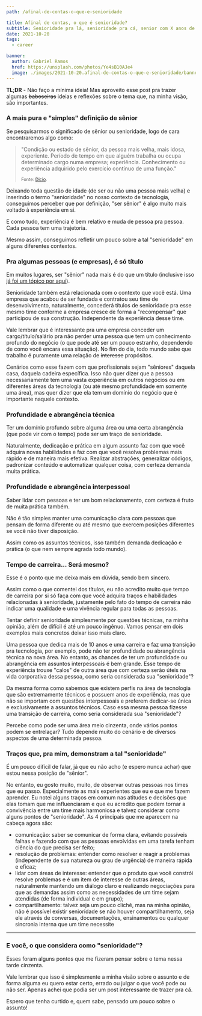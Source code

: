 ```yaml
---
path: /afinal-de-contas-o-que-e-senioridade

title: Afinal de contas, o que é senioridade?
subtitle: Senioridade pra lá, senioridade pra cá, senior com X anos de carreira... Mas o que significa isso tudo?
date: 2021-10-20
tags:
  - career

banner:
  author: Gabriel Ramos
  href: https://unsplash.com/photos/Ye4sB10AJe4
  image: ./images/2021-10-20.afinal-de-contas-o-que-e-senioridade/banner.jpg
---
```


**TL;DR** - Não faço a mínima ideia! Mas aproveito esse post pra trazer algumas ~~baboseiras~~ ideias e reflexões sobre o tema que, na minha visão, são importantes.

### A mais pura e "simples" definição de sênior

Se pesquisarmos o significado de sênior ou senioridade, logo de cara encontraremos algo como:

> "Condição ou estado de sênior, da pessoa mais velha, mais idosa, experiente. Período de tempo em que alguém trabalha ou ocupa determinado cargo numa empresa; experiência. Conhecimento ou experiência adquirido pelo exercício contínuo de uma função."
>
> <small>Fonte: [Dicio](https://www.dicio.com.br/senioridade/).</small>

Deixando toda questão de idade (de ser ou não uma pessoa mais velha) e inserindo o termo "senioridade" no nosso contexto de tecnologia, conseguimos perceber que por definição, "ser sênior" é algo muito mais voltado à experiência em si.

E como tudo, experiência é bem relativo e muda de pessoa pra pessoa. Cada pessoa tem uma trajetoria.

Mesmo assim, conseguimos refletir um pouco sobre a tal "senioridade" em alguns diferentes contextos.

### Pra algumas pessoas (e empresas), é só título

Em muitos lugares, ser "sênior" nada mais é do que um título (inclusive isso [já foi um tópico por aqui](/titulos-de-cargos-realmente-importam)).

Senioridade também está relacionada com o contexto que você está. Uma empresa que acabou de ser fundada e contratou seu time de desenvolvimento, naturalmente, concederá títulos de senioridade pra esse mesmo time conforme a empresa cresce de forma a "recompensar" que participou de sua construção. Independente da experiência desse time.

Vale lembrar que é interessante pra uma empresa conceder um cargo/título/salário pra não perder uma pessoa que tem um conhecimento profundo do negócio (o que pode até ser um pouco estranho, dependendo de como você encara essa situação). No fim do dia, todo mundo sabe que trabalho é puramente uma relação de ~~interesse~~ propósitos.

Cenários como esse fazem com que profissionais sejam "sêniores" daquela casa, daquela cadeira específica. Isso não quer dizer que a pessoa necessariamente tem uma vasta experiência em outros negócios ou em diferentes áreas da tecnologia (ou até mesmo profundidade em somente uma área), mas quer dizer que ela tem um domínio do negócio que é importante naquele contexto.

### Profundidade e abrangência técnica

Ter um domínio profundo sobre alguma área ou uma certa abrangência (que pode vir com o tempo) pode ser um traço de senioridade.

Naturalmente, dedicação e prática em algum assunto faz com que você adquira novas habilidades e faz com que você resolva problemas mais rápido e de maneira mais efetiva. Realizar abstrações, generalizar códigos, padronizar conteúdo e automatizar qualquer coisa, com certeza demanda muita prática.

### Profundidade e abrangência interpessoal

Saber lidar com pessoas e ter um bom relacionamento, com certeza é fruto de muita prática também.

Não é tão simples manter uma comunicação clara com pessoas que pensam de forma diferente ou até mesmo que exercem posições diferentes se você não tiver disposição.

Assim como os assuntos técnicos, isso também demanda dedicação e prática (o que nem sempre agrada todo mundo).

### Tempo de carreira... Será mesmo?

Esse é o ponto que me deixa mais em dúvida, sendo bem sincero.

Assim como o que comentei dos títulos, eu não acredito muito que tempo de carreira por si só faça com que você adquira traços e habilidades relacionadas à senioridade, justamente pelo fato do tempo de carreira não indicar uma qualidade e uma vivência regular para todas as pessoas.

Tentar definir senioridade simplesmente por questões técnicas, na minha opinião, além de difícil é até um pouco ingênuo. Vamos pensar em dois exemplos mais concretos deixar isso mais claro.

Uma pessoa que dedica mais de 10 anos e uma carreira e faz uma transição pra tecnologia, por exemplo, pode não ter profundidade ou abrangência técnica na nova área. No entanto, as chances de ter um profundidade ou abrangência em assuntos interpessoais é bem grande. Esse tempo de experiência trouxe "calos" de outra área que com certeza serão úteis na vida corporativa dessa pessoa, como seria considerada sua "senioridade"?

Da mesma forma como sabemos que existem perfis na área de tecnologia que são extremamente técnicos e possuem anos de experiência, mas que não se importam com questões interpessoais e preferem dedicar-se única e exclusivamente a assuntos técnicos. Caso essa mesma pessoa fizesse uma transição de carreira, como seria considerada sua "senioridade"?

Percebe como pode ser uma área meio cinzenta, onde vários pontos podem se entrelaçar? Tudo depende muito do cenário e de diversos aspectos de uma determinada pessoa.

### Traços que, pra mim, demonstram a tal "senioridade"

É um pouco difícil de falar, já que eu não acho (e espero nunca achar) que estou nessa posição de "sênior".

No entanto, eu gosto muito, muito, de observar outras pessoas nos times que eu passo. Especialmente as mais experientes que eu e que me fazem aprender. Eu notei alguns traços em comum nas atitudes e decisões que elas tomam que me influenciaram e que eu acredito que podem tornar a convivência entre um time mais harmoniosa e talvez considerar como alguns pontos de "senioridade". As 4 principais que me aparecem na cabeça agora são:

- comunicação: saber se comunicar de forma clara, evitando possíveis falhas e fazendo com que as pessoas envolvidas em uma tarefa tenham ciência do que precisa ser feito;
- resolução de problemas: entender como resolver e reagir a problemas (independente de sua natureza ou grau de urgência) de maneira rápida e eficaz;
- lidar com áreas de interesse: entender que o produto que você constrói resolve problemas e é um item de interesse de outras áreas, naturalmente mantendo um diálogo claro e realizando negociações para que as demandas assim como as necessidades de um time sejam atendidas (de forma individual e em grupo);
- compartilhamento: talvez seja um pouco clichê, mas na minha opinião, não é possível existir senioridade se não houver compartilhamento, seja ele através de conversas, documentações, ensinamentos ou qualquer sincronia interna que um time necessite

---

### E você, o que considera como "senioridade"?

Esses foram alguns pontos que me fizeram pensar sobre o tema nessa tarde cinzenta.

Vale lembrar que isso é simplesmente a minha visão sobre o assunto e de forma alguma eu quero estar certo, errado ou julgar o que você pode ou não ser. Apenas achei que podia ser um post interessante de trazer pra cá.

Espero que tenha curtido e, quem sabe, pensado um pouco sobre o assunto!
